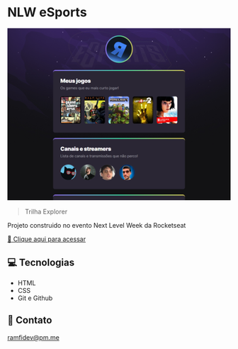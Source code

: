 # NLW eSports

![preview](./.github/preview.png)

> Trilha Explorer

Projeto construido no evento Next Level Week da Rocketseat

[🔗 Clique aqui para acessar](https://ramfidev.github.io/nlw-esports-explorer/)

## 💻 Tecnologias

- HTML
- CSS
- Git e Github

## 📧 Contato

ramfidev@pm.me
